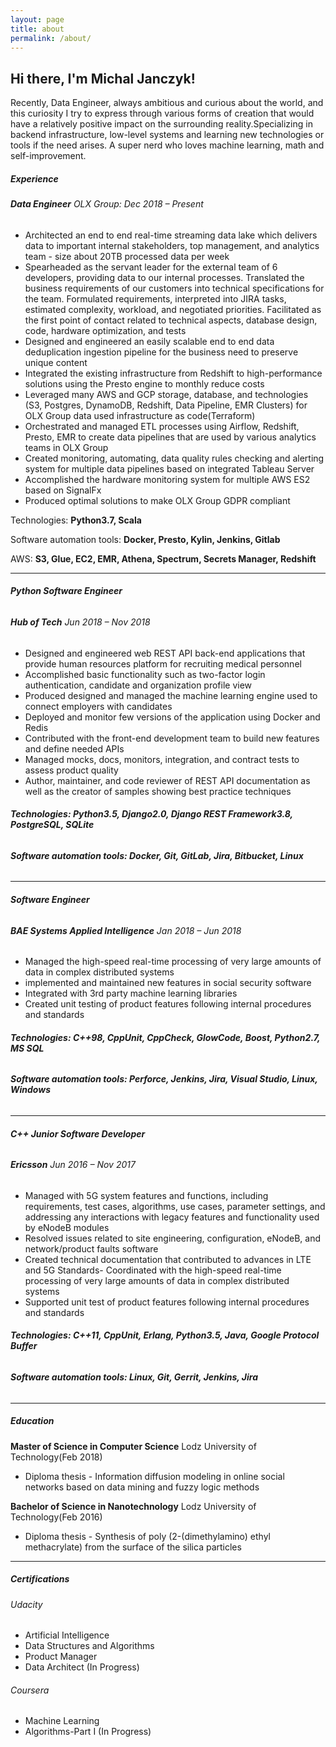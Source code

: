 ```yaml
---
layout: page
title: about
permalink: /about/
---
```

## Hi there, I'm Michal Janczyk!
Recently, Data Engineer, always ambitious and curious about the world, and this curiosity I try to express through various forms of creation that would have a relatively positive impact on the surrounding reality.Specializing in backend infrastructure, low-level systems and learning new technologies or tools if the need arises. A super nerd who loves machine learning, math and self-improvement.

##### **Experience**

###### **Data Engineer** OLX Group: Dec 2018 – Present

- Architected an end to end real-time streaming data lake which delivers data to important internal stakeholders, top management, and analytics team - size about 20TB processed data per week
- Spearheaded as the servant leader for the external team of 6 developers, providing data to our internal processes. Translated the business requirements of our customers into technical specifications for the team. Formulated requirements, interpreted into JIRA tasks, estimated complexity, workload, and negotiated priorities. Facilitated as the first point of contact related to technical aspects, database design, code, hardware optimization, and tests
- Designed and engineered an easily scalable end to end data deduplication ingestion pipeline for the business need to preserve unique content
- Integrated the existing infrastructure from Redshift to high-performance solutions using the Presto engine to monthly reduce costs
- Leveraged many AWS and GCP storage, database, and technologies (S3, Postgres, DynamoDB, Redshift, Data Pipeline, EMR Clusters) for OLX Group data used infrastructure as code(Terraform)
- Orchestrated and managed ETL processes using Airflow, Redshift, Presto, EMR to create data pipelines that are used by various analytics teams in OLX Group
- Created monitoring, automating, data quality rules checking and alerting system for multiple data pipelines based on integrated Tableau Server
- Accomplished the hardware monitoring system for multiple AWS ES2 based on SignalFx
- Produced optimal solutions to make OLX Group GDPR compliant

Technologies: **Python3.7, Scala**

Software automation tools: **Docker, Presto, Kylin, Jenkins, Gitlab**

AWS: **S3, Glue, EC2, EMR, Athena, Spectrum, Secrets Manager, Redshift**

----

###### **Python Software Engineer**

###### **Hub of Tech** Jun 2018 – Nov 2018

- Designed and engineered web REST API back-end applications that provide human resources platform for recruiting medical personnel
- Accomplished basic functionality such as two-factor login authentication, candidate and organization profile view
- Produced designed and managed the machine learning engine used to connect employers with candidates
- Deployed and monitor few versions of the application using Docker and Redis
- Contributed with the front-end development team to build new features and define needed APIs
- Managed mocks, docs, monitors, integration, and contract tests to assess product quality
- Author, maintainer, and code reviewer of REST API documentation as well as the creator of samples showing best practice techniques

###### **Technologies: Python3.5, Django2.0, Django REST Framework3.8, PostgreSQL, SQLite**

###### **Software automation tools: Docker, Git, GitLab, Jira, Bitbucket, Linux**

----

###### **Software Engineer**

###### **BAE Systems Applied Intelligence** Jan 2018 – Jun 2018

- Managed the high-speed real-time processing of very large amounts of data in complex distributed systems
- implemented and maintained new features in social security software
- Integrated with 3rd party machine learning libraries
- Created unit testing of product features following internal procedures and standards

###### **Technologies: C++98, CppUnit, CppCheck, GlowCode, Boost, Python2.7, MS SQL**

###### **Software automation tools: Perforce, Jenkins, Jira, Visual Studio, Linux, Windows**

----

###### **C++ Junior Software Developer**

###### **Ericsson** Jun 2016 – Nov 2017

- Managed with 5G system features and functions, including requirements, test cases, algorithms, use cases, parameter settings, and addressing any interactions with legacy features and functionality used by eNodeB modules
- Resolved issues related to site engineering, configuration, eNodeB, and network/product faults software
- Created technical documentation that contributed to advances in LTE and 5G Standards- Coordinated with the high-speed real-time processing of very large amounts of data in complex distributed systems
- Supported unit test of product features following internal procedures and standards

###### **Technologies: C++11, CppUnit, Erlang, Python3.5, Java, Google Protocol Buffer**

###### **Software automation tools: Linux, Git, Gerrit, Jenkins, Jira**

----

##### **Education**

**Master of Science in Computer Science**
Lodz University of Technology(Feb 2018)

- Diploma thesis - Information diffusion modeling in online social networks based on data mining and fuzzy logic methods

**Bachelor of Science in Nanotechnology**
Lodz University of Technology(Feb 2016)

- Diploma thesis - Synthesis of poly (2-(dimethylamino) ethyl methacrylate) from the surface of the silica particles

----

##### **Certifications**

###### Udacity

- Artificial Intelligence
- Data Structures and Algorithms
- Product Manager
- Data Architect (In Progress)

###### Coursera

- Machine Learning
- Algorithms-Part I (In Progress)
